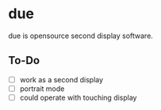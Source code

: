 # due
due is opensource second display software.

## To-Do
- [ ] work as a second display
- [ ] portrait mode
- [ ] could operate with touching display
